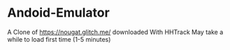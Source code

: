 # Andoid-Emulator
A Clone of https://nougat.glitch.me/ downloaded With HHTrack
May take a while to load first time (1-5 minutes)
